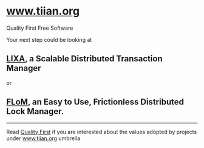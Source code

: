 # www.tiian.org
Quality First Free Software

Your next step could be looking at

## [LIXA](/lixa), a Scalable Distributed Transaction Manager

or

##  [FLoM](/flom), an Easy to Use, Frictionless Distributed Lock Manager.

---

Read [Quality First](Quality_First.md) if you are interested about the values adopted by projects under www.tiian.org umbrella
